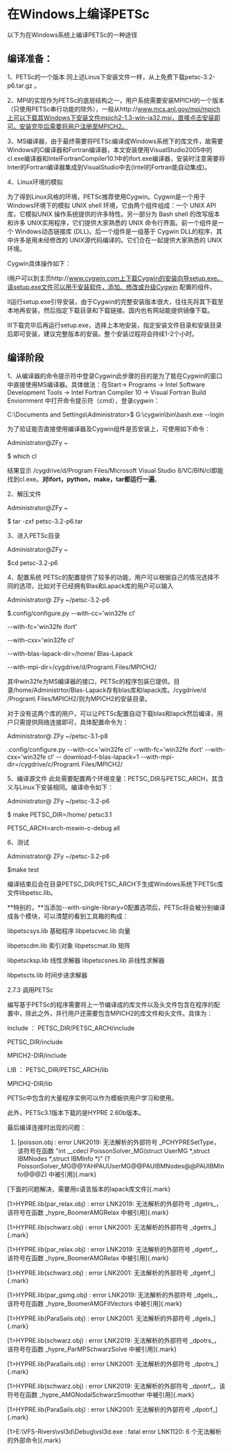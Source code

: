 # 在Windows上编译PETSc

以下为在Windows系统上编译PETSc的一种途径

## 编译准备：

1、PETSc的一个版本 同上述Linus下安装文件一样，从上免费下载petsc-3.2-p6.tar.gz 。

2、MPI的实现作为PETSc的底层结构之一，用户系统需要安装MPICH的一个版本（只使用PETSc串行功能的除外），一般从http://www.mcs.anl.gov/mpi/mpich上可以下载其Windows下安装文件mpich2-1.3-win-ia32.msi，直接点击安装即可。安装完毕后需要将用户注册至MPICH2。

3、MS编译器，由于最终需要将PETSc编译成Windows系统下的库文件，故需要Windows的C编译器和Fortran编译器，本文安装使用VisualStudio2005中的cl.exe编译器和IntelFortranCompiler10.1中的ifort.exe编译器，安装时注意需要将Inter的Fortran编译器集成到VisualStudio中去(Intel的Fortran能自动集成)。

4、Linux环境的模拟

为了得到Linux风格的环境，PETSc推荐使用Cygwin。Cygwin是一个用于 Windows环境下的模拟 UNIX shell 环境，它由两个组件组成：一个 UNIX API库，它模拟UNIX 操作系统提供的许多特性。另一部分为 Bash shell 的改写版本和许多 UNIX实用程序，它们提供大家熟悉的 UNIX 命令行界面。前一个组件是一个 Windows动态链接库 (DLL)。后一个组件是一组基于 Cygwin DLL的程序，其中许多是用未经修改的 UNIX源代码编译的。它们合在一起提供大家熟悉的 UNIX 环境。

Cygwin具体操作如下：

Ⅰ用户可以到主页http://www.cygwin.com上下载Cygwin的安装向导setup.exe。该setup.exe文件可以用于安装软件，添加、修改或升级Cygwin 配置的组件。

Ⅱ运行setup.exe引导安装，由于Cygwin的完整安装版本很大，往往先将其下载至本地再安装，然后指定下载目录和下载链接。国内也有网站能提供镜像下载。

Ⅲ下载完毕后再运行setup.exe，选择上本地安装，指定安装文件目录和安装目录后即可安装，建议完整版本的安装。整个安装过程将会持续1-2个小时。

## 编译阶段

1、从编译器的命令提示符中登录Cygwin此步骤的目的是为了能在Cygwin的窗口中直接使用MS编译器。具体做法：在Start-\> Programs -\> Intel Software Development Tools -\> Intel Fortran Compiler 10 -\> Visual Fortran Build Enviornment 中打开命令提示符（cmd），登录cygwin：

C:\\Documents and Settings\\Administrator\>\$ G:\\cygwin\\bin\\bash.exe
--login

为了验证能否直接使用编译器及Cygwin组件是否安装上，可使用如下命令：

Administrator@ZFy \~

\$ which cl

结果显示 /cygdrive/d/Program Files/Microsoft Visual Studio 8/VC/BIN/cl即能找到cl.exe。**对ifort，python，make，tar都运行一遍**。

2、解压文件

Administrator@ZFy \~

\$ tar -zxf petsc-3.2-p6.tar

3、进入PETSc目录

Administrator@ZFy \~

\$cd petsc-3.2-p6

4、配置系统
PETSc的配置提供了较多的功能，用户可以根据自己的情况选择不同的选项，比如对于已经拥有Blas和Lapack库的用户可以输入

Administrator@ ZFy \~/petsc-3.2-p6

\$.config/configure.py \--with-cc=\'win32fe cl\'

\--with-fc=\'win32fe ifort\'

\--with-cxx=\'win32fe cl\'

\--with-blas-lapack-dir=/home/ Blas-Lapack

\--with-mpi-dir=/cygdrive/d/Program\\ Files/MPICH2/

其中win32fe为MS编译器的接口，PETSc的程序包装已提供。目录/home/Administrtor/Blas-Lapack存有blas库和lapack库。/cygdrive/d
/Program\\ Files/MPICH2/则为MPICH2的安装目录。

对于没有这两个库的用户，可以让PETSc配置自动下载blas和lapck然后编译，用户只需提供网络连接即可，具体配置命令为：

Administrator@ ZFy \~/petsc-3.1-p8

.config/configure.py \--with-cc=\'win32fe cl\' \--with-fc=\'win32fe
ifort\' \--with-cxx=\'win32fe cl\' \-- download-f-blas-lapack=1
\--with-mpi-dir=/cygdrive/c/Program\\ Files/MPICH2/

5、编译源文件
此处需要配置两个环境变量：PETSC_DIR与PETSC_ARCH，其含义与Linux下安装相同。编译命令如下：

Administrator@ ZFy \~/petsc-3.2-p6

\$ make PETSC_DIR=/home/ petsc3.1

PETSC_ARCH=arch-mswin-c-debug all

6、测试

Administrator@ ZFy \~/petsc-3.2-p6

\$make test

编译结束后会在目录PETSC_DIR/PETSC_ARCH下生成Windows系统下PETSc库文件libpetsc.lib。

**特别的，**当添加\--with-single-library=0配置选项后，PETSc将会被分别编译成各个模块，可以清楚的看到工具箱的构成：

libpetscsys.lib 基础程序 libpetscvec.lib 向量

libpetscdm.lib 索引对象 libpetscmat.lib 矩阵

libpetscksp.lib 线性求解器 libpetscsnes.lib 非线性求解器

libpetscts.lib 时间步进求解器

2.7.3 调用PETSc

编写基于PETSc的程序需要将上一节编译成的库文件以及头文件包含在程序的配置中，除此之外，并行用户还需要包含MPICH2的库文件和头文件。具体为：

Include ： PETSC_DIR/PETSC_ARCH/include

PETSC_DIR/include

MPICH2-DIR/include

LIB ： PETSC_DIR/PETSC_ARCH/lib

MPICH2-DIR/lib

PETSc中包含的大量程序实例可以作为模板供用户学习和使用。

此外，PETSc3.1版本下载的是HYPRE 2.60b版本。

最后编译连接时出现的问题：

1.  [poisson.obj : error LNK2019: 无法解析的外部符号
    \_PCHYPRESetType，该符号在函数 \"int \_\_cdecl
    PoissonSolver_MG(struct UserMG \*,struct IBMNodes \*,struct IBMInfo
    \*)\" (?PoissonSolver_MG@@YAHPAUUserMG@@PAUIBMNodes@@PAUIBMInfo@@@Z)
    中被引用]{.mark}

[下面的问题解决，需要用c语言版本的lapack库文件]{.mark}

[1\>HYPRE.lib(par_relax.obj) : error LNK2019: 无法解析的外部符号
\_dgetrs\_，该符号在函数 \_hypre_BoomerAMGRelax 中被引用]{.mark}

[1\>HYPRE.lib(schwarz.obj) : error LNK2001: 无法解析的外部符号
\_dgetrs\_]{.mark}

[1\>HYPRE.lib(par_relax.obj) : error LNK2019: 无法解析的外部符号
\_dgetrf\_，该符号在函数 \_hypre_BoomerAMGRelax 中被引用]{.mark}

[1\>HYPRE.lib(schwarz.obj) : error LNK2001: 无法解析的外部符号
\_dgetrf\_]{.mark}

[1\>HYPRE.lib(par_gsmg.obj) : error LNK2019: 无法解析的外部符号
\_dgels\_，该符号在函数 \_hypre_BoomerAMGFitVectors 中被引用]{.mark}

[1\>HYPRE.lib(ParaSails.obj) : error LNK2001: 无法解析的外部符号
\_dgels\_]{.mark}

[1\>HYPRE.lib(schwarz.obj) : error LNK2019: 无法解析的外部符号
\_dpotrs\_，该符号在函数 \_hypre_ParMPSchwarzSolve 中被引用]{.mark}

[1\>HYPRE.lib(ParaSails.obj) : error LNK2001: 无法解析的外部符号
\_dpotrs\_]{.mark}

[1\>HYPRE.lib(schwarz.obj) : error LNK2019: 无法解析的外部符号
\_dpotrf\_，该符号在函数 \_hypre_AMGNodalSchwarzSmoother
中被引用]{.mark}

[1\>HYPRE.lib(ParaSails.obj) : error LNK2001: 无法解析的外部符号
\_dpotrf\_]{.mark}

[1\>E:\\VFS-Rivers\\vsl3d\\Debug\\vsl3d.exe : fatal error LNK1120: 6
个无法解析的外部命令]{.mark}
